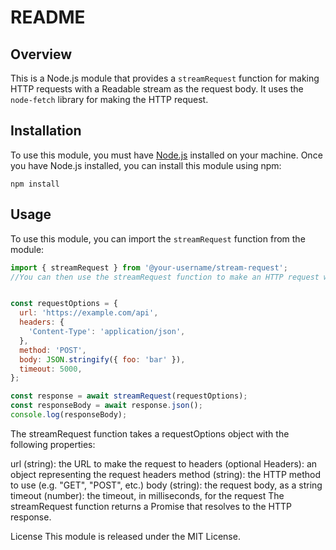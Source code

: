 # README

## Overview

This is a Node.js module that provides a `streamRequest` function for making HTTP requests with a Readable stream as the request body. It uses the `node-fetch` library for making the HTTP request.

## Installation

To use this module, you must have [Node.js](https://nodejs.org/) installed on your machine. Once you have Node.js installed, you can install this module using npm:

`npm install `


## Usage

To use this module, you can import the `streamRequest` function from the module:

```js
import { streamRequest } from '@your-username/stream-request';
//You can then use the streamRequest function to make an HTTP request with a Readable stream as the request body:


const requestOptions = {
  url: 'https://example.com/api',
  headers: {
    'Content-Type': 'application/json',
  },
  method: 'POST',
  body: JSON.stringify({ foo: 'bar' }),
  timeout: 5000,
};

const response = await streamRequest(requestOptions);
const responseBody = await response.json();
console.log(responseBody);
```

The streamRequest function takes a requestOptions object with the following properties:

url (string): the URL to make the request to
headers (optional Headers): an object representing the request headers
method (string): the HTTP method to use (e.g. "GET", "POST", etc.)
body (string): the request body, as a string
timeout (number): the timeout, in milliseconds, for the request
The streamRequest function returns a Promise that resolves to the HTTP response.

License
This module is released under the MIT License.
